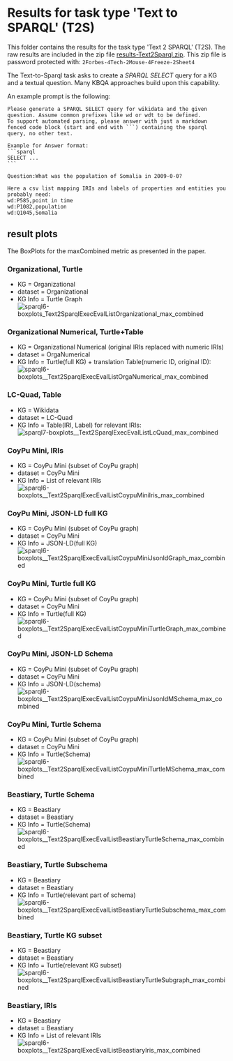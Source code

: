 # Results for task type 'Text to SPARQL' (T2S)

This folder contains the results for the task type 'Text 2 SPARQL' (T2S).
The raw results are included in the zip file [results-Text2Sparql.zip](results-Text2Sparql.zip). This zip file is password protected with: `2Forbes-4Tech-2Mouse-4Freeze-2Sheet4`

The Text-to-Sparql task asks to create a *SPARQL SELECT* query for a KG and a textual question.
Many KBQA approaches build upon this capability.

An example prompt is the following:

    Please generate a SPARQL SELECT query for wikidata and the given question. Assume common prefixes like wd or wdt to be defined.
    To support automated parsing, please answer with just a markdown fenced code block (start and end with ```) containing the sparql query, no other text.
    
    Example for Answer format:
    ```sparql
    SELECT ...
    ```
    
    Question:What was the population of Somalia in 2009-0-0?
    
    Here a csv list mapping IRIs and labels of properties and entities you probably need:
    wd:P585,point in time
    wd:P1082,population
    wd:Q1045,Somalia

## result plots
The BoxPlots for the maxCombined metric as presented in the paper.

### Organizational, Turtle
* KG = Organizational
* dataset = Organizational
* KG Info = Turtle Graph
![sparql6-boxplots_Text2SparqlExecEvalListOrganizational_max_combined](sparql6-boxplots__Text2SparqlExecEvalListOrganizational_max_combined.png)

### Organizational Numerical, Turtle+Table
* KG = Organizational Numerical (original IRIs replaced with numeric IRIs)
* dataset = OrgaNumerical
* KG Info = Turtle(full KG) + translation Table(numeric ID, original ID):
![sparql6-boxplots__Text2SparqlExecEvalListOrgaNumerical_max_combined](sparql6-boxplots__Text2SparqlExecEvalListOrgaNumerical_max_combined.png)

### LC-Quad, Table
* KG = Wikidata
* dataset = LC-Quad
* KG Info = Table(IRI, Label) for relevant IRIs:
![sparql7-boxplots__Text2SparqlExecEvalListLcQuad_max_combined](sparql7-boxplots__Text2SparqlExecEvalListLcQuad_max_combined.png)

### CoyPu Mini, IRIs
* KG = CoyPu Mini (subset of CoyPu graph)
* dataset = CoyPu Mini
* KG Info = List of relevant IRIs
![sparql6-boxplots__Text2SparqlExecEvalListCoypuMiniIris_max_combined](sparql6-boxplots__Text2SparqlExecEvalListCoypuMiniIris_max_combined.png)

### CoyPu Mini, JSON-LD full KG
* KG = CoyPu Mini (subset of CoyPu graph)
* dataset = CoyPu Mini
* KG Info = JSON-LD(full KG)
![sparql6-boxplots__Text2SparqlExecEvalListCoypuMiniJsonldGraph_max_combined](sparql6-boxplots__Text2SparqlExecEvalListCoypuMiniJsonldGraph_max_combined.png)

### CoyPu Mini, Turtle full KG
* KG = CoyPu Mini (subset of CoyPu graph)
* dataset = CoyPu Mini
* KG Info = Turtle(full KG)
![sparql6-boxplots__Text2SparqlExecEvalListCoypuMiniTurtleGraph_max_combined](sparql6-boxplots__Text2SparqlExecEvalListCoypuMiniTurtleGraph_max_combined.png)

### CoyPu Mini, JSON-LD Schema
* KG = CoyPu Mini (subset of CoyPu graph)
* dataset = CoyPu Mini
* KG Info = JSON-LD(schema)
![sparql6-boxplots__Text2SparqlExecEvalListCoypuMiniJsonldMSchema_max_combined](sparql6-boxplots__Text2SparqlExecEvalListCoypuMiniJsonldMSchema_max_combined.png)

### CoyPu Mini, Turtle Schema
* KG = CoyPu Mini (subset of CoyPu graph)
* dataset = CoyPu Mini
* KG Info = Turtle(Schema)
![sparql6-boxplots__Text2SparqlExecEvalListCoypuMiniTurtleMSchema_max_combined](sparql6-boxplots__Text2SparqlExecEvalListCoypuMiniTurtleMSchema_max_combined.png)

### Beastiary, Turtle Schema
* KG = Beastiary
* dataset = Beastiary
* KG Info = Turtle(Schema)
![sparql6-boxplots__Text2SparqlExecEvalListBeastiaryTurtleSchema_max_combined](sparql6-boxplots__Text2SparqlExecEvalListBeastiaryTurtleSchema_max_combined.png)

### Beastiary, Turtle Subschema
* KG = Beastiary
* dataset = Beastiary
* KG Info = Turtle(relevant part of schema)
![sparql6-boxplots__Text2SparqlExecEvalListBeastiaryTurtleSubschema_max_combined](sparql6-boxplots__Text2SparqlExecEvalListBeastiaryTurtleSubschema_max_combined.png)

### Beastiary, Turtle KG subset
* KG = Beastiary
* dataset = Beastiary
* KG Info = Turtle(relevant KG subset)
![sparql6-boxplots__Text2SparqlExecEvalListBeastiaryTurtleSubgraph_max_combined](sparql6-boxplots__Text2SparqlExecEvalListBeastiaryTurtleSubgraph_max_combined.png)

### Beastiary, IRIs
* KG = Beastiary
* dataset = Beastiary
* KG Info = List of relevant IRIs
![sparql6-boxplots__Text2SparqlExecEvalListBeastiaryIris_max_combined](sparql6-boxplots__Text2SparqlExecEvalListBeastiaryIris_max_combined.png)